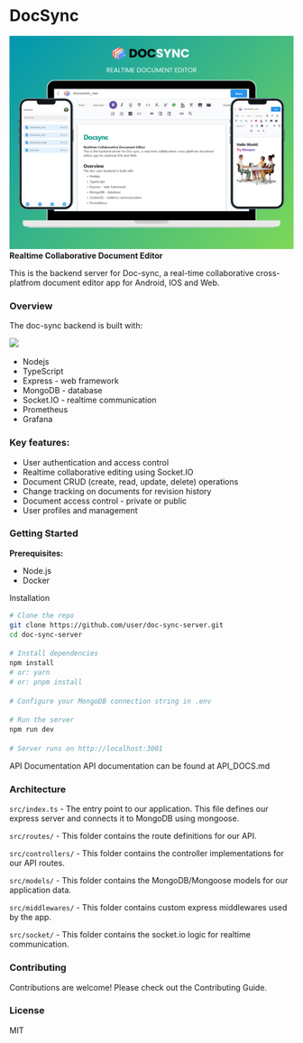 # DocSync  
[![](./public/docsync.png)](https://www.github.com/subrotokumar/doc-sync)
**Realtime Collaborative Document Editor** 

This is the backend server for Doc-sync, a real-time collaborative cross-platfrom document editor app for Android, IOS and Web.

### Overview
The doc-sync backend is built with:

![](https://skillicons.dev/icons?i=nodejs,typescript,express,mongodb,prometheus,grafana,docker&theme=light)

- Nodejs
- TypeScript
- Express - web framework
- MongoDB - database
- Socket.IO - realtime communication
- Prometheus
- Grafana

### Key features:

- User authentication and access control
- Realtime collaborative editing using Socket.IO
- Document CRUD (create, read, update, delete) operations
- Change tracking on documents for revision history
- Document access control - private or public
- User profiles and management

### Getting Started

**Prerequisites:** 
- Node.js
- Docker


Installation
```bash
# Clone the repo
git clone https://github.com/user/doc-sync-server.git
cd doc-sync-server

# Install dependencies
npm install
# or: yarn
# or: pnpm install

# Configure your MongoDB connection string in .env

# Run the server
npm run dev

# Server runs on http://localhost:3001
```

API Documentation
API documentation can be found at API_DOCS.md

### Architecture
`src/index.ts` - The entry point to our application. This file defines our express server and connects it to MongoDB using mongoose.

`src/routes/` - This folder contains the route definitions for our API.

`src/controllers/` - This folder contains the controller implementations for our API routes.

`src/models/` - This folder contains the MongoDB/Mongoose models for our application data.

`src/middlewares/` - This folder contains custom express middlewares used by the app.

`src/socket/` - This folder contains the socket.io logic for realtime communication.

### Contributing
Contributions are welcome! Please check out the Contributing Guide.

### License
MIT
